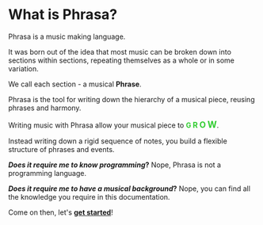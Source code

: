 # What is Phrasa?



Phrasa is a music making language.



It was born out of the idea that most music can be broken down into sections within sections, repeating themselves as a whole or in some variation.

We call each section - a musical **Phrase**.

Phrasa is the tool for writing down the hierarchy of a musical piece, reusing phrases and harmony.

Writing music with Phrasa allow your musical piece to <span style="color:limegreen">**G <span style="font-size:110%">R</span> <span style="font-size:120%">O</span> <span style="font-size:130%">W</span>**</span>.

Instead writing down a rigid sequence of notes, you build a flexible structure of phrases and events.



***Does it require me to know programming*?** 
Nope, Phrasa is not a programming language.

***Does it require me to have a musical background*?** 
Nope, you can find all the knowledge you require in this documentation.



Come on then, let's **[get started](getting_started.md)**!